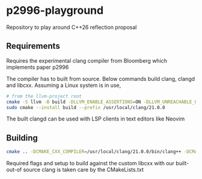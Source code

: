 
# p2996-playground
Repository to play around C++26 reflection proposal

## Requirements
Requires the experimental clang compiler from Bloomberg which
implements paper p2996

The compiler has to built from source. Below commands build clang, clangd
and libcxx. Assuming a Linux system is in use,

```bash
# from the llvm-project root
cmake -S llvm -B build -DLLVM_ENABLE_ASSERTIONS=ON -DLLVM_UNREACHABLE_OPTIMIZE=ON -DCLANG_DEFAULT_CXX_STDLIB=libc++ -DLLVM_ENABLE_PROJECTS="clang;clang-tools-extra" -DLLVM_ENABLE_RUNTIMES="libcxx;libcxxabi;libunwind" -DCMAKE_BUILD_TYPE=Release
sudo cmake --install build --prefix /usr/local/clang/21.0.0
```

The built clangd can be used with LSP clients in text editors like Neovim

## Building
```bash
cmake .. -DCMAKE_CXX_COMPILER=/usr/local/clang/21.0.0/bin/clang++ -DCMAKE_EXPORT_COMPILE_COMMANDS=ON
```

Required flags and setup to build against the custom libcxx 
with our built-out-of source clang is taken care by the CMakeLists.txt
